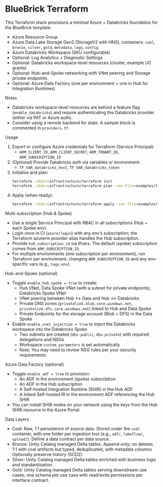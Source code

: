 # BlueBrick Terraform

This Terraform stack provisions a minimal Azure + Databricks foundation for the
BlueBrick template:

- Azure Resource Group
- Azure Data Lake Storage Gen2 (StorageV2 with HNS), containers: `coal`, `bronze`, `silver`, `gold`, `metadata`, `logs`, `config`
- Azure Databricks Workspace (SKU configurable)
- Optional: Log Analytics + Diagnostic Settings
- Optional: Databricks workspace-level resources (cluster, example UC grants)
- Optional: Hub-and-Spoke networking with VNet peering and Storage private endpoints
- Optional: Azure Data Factory (one per environment + one in Hub for Integration Runtimes)

Notes
- Databricks workspace-level resources are behind a feature flag (`enable_databricks`)
  and require authenticating the Databricks provider (either via PAT or Azure auth).
- Consider using a remote backend for state. A sample block is commented in `providers.tf`.

Usage
1. Export or configure Azure credentials for Terraform (Service Principal):
   - `ARM_CLIENT_ID`, `ARM_CLIENT_SECRET`, `ARM_TENANT_ID`, `ARM_SUBSCRIPTION_ID`
2. (Optional) Provide Databricks auth via variables or environment:
   - `TF_VAR_databricks_host`, `TF_VAR_databricks_token`
3. Initialize and plan:
   ```bash
   terraform -chdir=infrastructure/terraform init
   terraform -chdir=infrastructure/terraform plan -var-file=examples/terraform.tfvars.example
   ```
4. Apply (when ready):
   ```bash
   terraform -chdir=infrastructure/terraform apply -var-file=examples/terraform.tfvars.example
   ```

Multi-subscription (Hub & Spoke)
- Use a single Service Principal with RBAC in all subscriptions (Hub + each Spoke env).
- Login once in CI (`azure/login`) with any env’s subscription; the Terraform azurerm provider alias handles the Hub subscription.
- Provide `hub_subscription_id` via tfvars. The default (spoke) subscription comes from `ARM_SUBSCRIPTION_ID`.
- For multiple environments (one subscription per environment), run Terraform per environment, changing `ARM_SUBSCRIPTION_ID` and any env-specific vars (e.g., `tags.env`).

Hub-and-Spoke (optional)
- Toggle `enable_hub_spoke = true` to create:
  - Hub VNet, Data Spoke VNet (with a subnet for private endpoints), Databricks Spoke VNet
  - VNet peering between Hub ↔ Data and Hub ↔ Databricks
  - Private DNS zones (`privatelink.blob.core.windows.net`, `privatelink.dfs.core.windows.net`) linked to Hub and Data Spoke
  - Private Endpoints for the storage account (Blob + DFS) in the Data Spoke
- Enable `enable_vnet_injection = true` to inject the Databricks workspace into the Databricks Spoke
  - Two subnets are created (`dbx-public`, `dbx-private`) with required delegations and NSGs
  - Workspace `custom_parameters` is set automatically
  - Note: You may need to review NSG rules per your security requirements

Azure Data Factory (optional)
- Toggle `enable_adf = true` to provision:
  - An ADF in the environment (spoke) subscription
  - An ADF in the Hub subscription
  - A Self-hosted Integration Runtime (SHIR) in the Hub ADF
  - A linked Self-hosted IR in the environment ADF referencing the Hub SHIR
- You can install SHIR nodes on your network using the keys from the Hub SHIR resource in the Azure Portal.

Data Layers
- Coal: Raw, 1:1 persistence of source data. Stored under the `coal` container, with one folder per ingestion tool (e.g., `adf/`, `lakeflow/`, `upload/`). Define a data contract per data source.
- Bronze: Unity Catalog managed Delta tables. Append-only; no deletes. 1:1 with coal artifacts but typed, deduplicated, with metadata columns. Optionally preserve history (SCD2).
- Silver: Unity Catalog managed Delta tables enriched with business logic and standardization.
- Gold: Unity Catalog managed Delta tables serving downstream use cases; one schema per use case with read/write permissions per interface contract.
